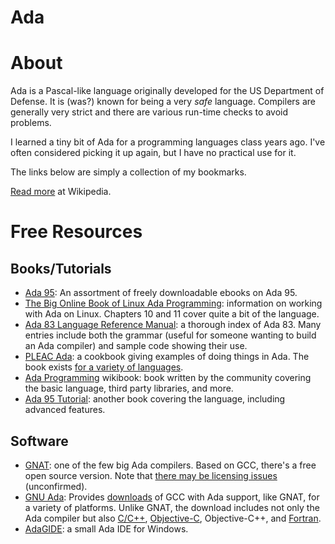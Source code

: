 # Ada

# About

Ada is a Pascal-like language originally developed for the US Department of Defense. It is (was?) known for being a very _safe_ language. Compilers are generally very strict and there are various run-time checks to avoid problems.

I learned a tiny bit of Ada for a programming languages class years ago. I've often considered picking it up again, but I have no practical use for it.

The links below are simply a collection of my bookmarks.

[Read more](https://en.wikipedia.org/wiki/Ada_(programming_language)) at Wikipedia.

# Free Resources

## Books/Tutorials

+ [Ada 95](http://www.computer-books.us/ada95.php): An assortment of freely downloadable ebooks on Ada 95.
+ [The Big Online Book of Linux Ada Programming](http://www.pegasoft.ca/resources/boblap/book.html): information on working with Ada on Linux. Chapters 10 and 11 cover quite a bit of the language.
+ [Ada 83 Language Reference Manual](http://archive.adaic.com/standards/83lrm/html/lrm-IDX.html): a thorough index of Ada 83. Many entries include both the grammar (useful for someone wanting to build an Ada compiler) and sample code showing their use.
+ [PLEAC Ada](http://pleac.sourceforge.net/pleac_ada/index.html): a cookbook giving examples of doing things in Ada. The book exists [for a variety of languages](http://pleac.sourceforge.net).
+ [Ada Programming](https://en.wikibooks.org/wiki/Ada_Programming) wikibook: book written by the community covering the basic language, third party libraries, and more.
+ [Ada 95 Tutorial](http://www.infres.enst.fr/~pautet/Ada95/a95list.htm): another book covering the language, including advanced features.

## Software

+ [GNAT](http://libre.adacore.com): one of the few big Ada compilers. Based on GCC, there's a free open source version. Note that [there may be licensing issues](http://gnuada.sourceforge.net/pmwiki.php/Main/GMGPL) (unconfirmed).
+ [GNU Ada](http://gnuada.sourceforge.net): Provides [downloads](http://sourceforge.net/projects/gnuada/files/) of GCC with Ada support, like GNAT, for a variety of platforms. Unlike GNAT, the download includes not only the Ada compiler but also [C/C++](https://github.com/rnelson/learnsomethingnew/blob/master/programming_languages/cpp.md), [Objective-C](https://github.com/rnelson/learnsomethingnew/blob/master/programming_languages/objc.md), Objective-C++, and [Fortran](https://github.com/rnelson/learnsomethingnew/blob/master/programming_languages/fortran.md).
+ [AdaGIDE](http://adagide.martincarlisle.com/index.html): a small Ada IDE for Windows.
